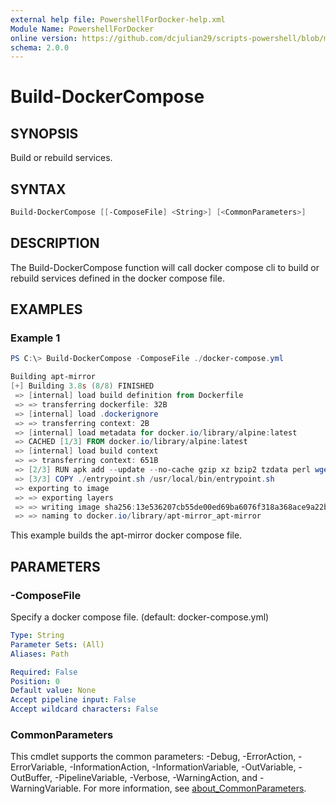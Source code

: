 ```yaml
---
external help file: PowershellForDocker-help.xml
Module Name: PowershellForDocker
online version: https://github.com/dcjulian29/scripts-powershell/blob/main/Modules/PowershellForDocker/docs/Build-DockerCompose.md
schema: 2.0.0
---
```


# Build-DockerCompose

## SYNOPSIS

Build or rebuild services.

## SYNTAX

```powershell
Build-DockerCompose [[-ComposeFile] <String>] [<CommonParameters>]
```

## DESCRIPTION

The Build-DockerCompose function will call docker compose cli to build or rebuild services defined in the docker compose file.

## EXAMPLES

### Example 1

```powershell
PS C:\> Build-DockerCompose -ComposeFile ./docker-compose.yml

Building apt-mirror
[+] Building 3.8s (8/8) FINISHED
 => [internal] load build definition from Dockerfile                                                               0.0s
 => => transferring dockerfile: 32B                                                                                0.0s
 => [internal] load .dockerignore                                                                                  0.0s
 => => transferring context: 2B                                                                                    0.0s
 => [internal] load metadata for docker.io/library/alpine:latest                                                   0.0s
 => CACHED [1/3] FROM docker.io/library/alpine:latest                                                              0.0s
 => [internal] load build context                                                                                  0.0s
 => => transferring context: 651B                                                                                  0.0s
 => [2/3] RUN apk add --update --no-cache gzip xz bzip2 tzdata perl wget curl ca-certificates thttpd   && wget -O  2.8s
 => [3/3] COPY ./entrypoint.sh /usr/local/bin/entrypoint.sh                                                        0.1s
 => exporting to image                                                                                             0.7s
 => => exporting layers                                                                                            0.7s
 => => writing image sha256:13e536207cb55de00ed69ba6076f318a368ace9a22b41710c8c8e0e42aee44e2                       0.0s
 => => naming to docker.io/library/apt-mirror_apt-mirror                                                           0.0s

```

This example builds the apt-mirror docker compose file.

## PARAMETERS

### -ComposeFile

Specify a docker compose file. (default: docker-compose.yml)

```yaml
Type: String
Parameter Sets: (All)
Aliases: Path

Required: False
Position: 0
Default value: None
Accept pipeline input: False
Accept wildcard characters: False
```

### CommonParameters

This cmdlet supports the common parameters: -Debug, -ErrorAction, -ErrorVariable, -InformationAction, -InformationVariable, -OutVariable, -OutBuffer, -PipelineVariable, -Verbose, -WarningAction, and -WarningVariable. For more information, see [about_CommonParameters](http://go.microsoft.com/fwlink/?LinkID=113216).
